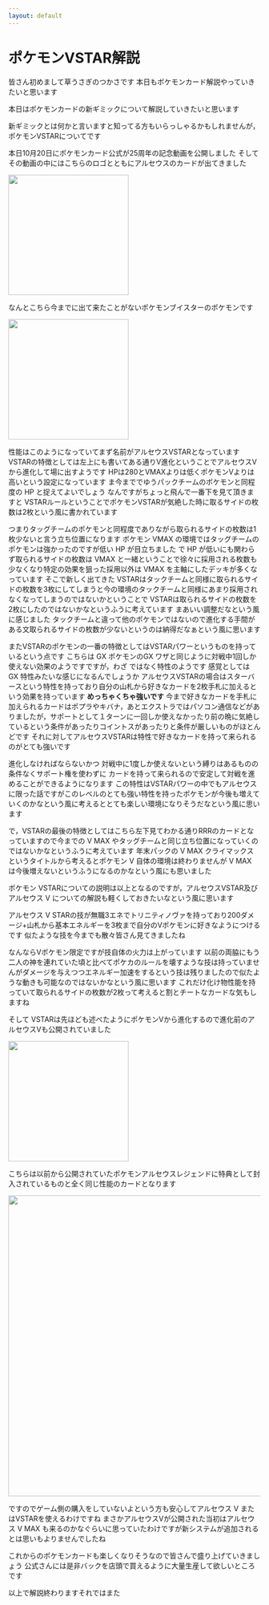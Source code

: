 ```yaml
---
layout: default
---
```


# ポケモンVSTAR解説

皆さん初めまして草うさぎのつかさです
本日もポケモンカード解説やっていきたいと思います

本日はポケモンカードの新ギミックについて解説していきたいと思います

新ギミックとは何かと言いますと知ってる方もいらっしゃるかもしれませんが， ポケモンVSTARについてです

本日10月20日にポケモンカード公式が25周年の記念動画を公開しました 
そしてその動画の中にはこちらのロゴとともにアルセウスのカードが出てきました 

<img src="https://i.imgur.com/UYPlxDs.jpg" width="240px">

なんとこちら今までに出て来たことがないポケモンブイスターのポケモンです

<img src="https://i.imgur.com/qXw2hbx.png" width="240px">

性能はこのようになっていてまず名前がアルセウスVSTARとなっています
VSTARの特徴としては左上にも書いてある通りV進化ということでアルセウスVから進化して場に出すようです
HPは280とVMAXよりは低くポケモンVよりは高いという設定になっています
ま今まででゆうパックチームのポケモンと同程度の HP と捉えてよいでしょう
なんですがちょっと飛んで一番下を見て頂きますと VSTARルールということでポケモンVSTARが気絶した時に取るサイドの枚数は2枚という風に書かれています

つまりタッグチームのポケモンと同程度でありながら取られるサイドの枚数は1枚少ないと言う立ち位置になります
ポケモン VMAX の環境ではタッグチームのポケモンは強かったのですが低い HP が目立ちました
で HP が低いにも関わらず取られるサイドの枚数は VMAX と一緒ということで徐々に採用される枚数も少なくなり特定の効果を狙った採用以外は VMAX を主軸にしたデッキが多くなっています
そこで新しく出てきた VSTARはタックチームと同様に取られるサイドの枚数を3枚にしてしまうと今の環境のタックチームと同様にあまり採用されなくなってしまうのではないかということで VSTARは取られるサイドの枚数を2枚にしたのではないかなというふうに考えています
まあいい調整だなという風に感じました
タックチームと違って他のポケモンではないので進化する手間がある文取られるサイドの枚数が少ないというのは納得だなぁという風に思います

またVSTARのポケモンの一番の特徴としてはVSTARパワーというものを持っているという点です
こちらは GX ポケモンのGX ワザと同じように対戦中1回しか使えない効果のようですですが，わざ ではなく特性のようです
感覚としては GX 特性みたいな感じになるんでしょうか 
アルセウスVSTARの場合はスターバースという特性を持っており自分の山札から好きなカードを2枚手札に加えるという効果を持っています
__めっちゃくちゃ強いです__
今まで好きなカードを手札に加えられるカードはポプラやキバナ，あとエクストラではパソコン通信などがありましたが，サポートとして１ターンに一回しか使えなかったり前の晩に気絶しているという条件があったりコイントスがあったりと条件が厳しいものがほとんどです
それに対してアルセウスVSTARは特性で好きなカードを持って来られるのがとても強いです

進化しなければならないかつ 対戦中に1度しか使えないという縛りはあるものの条件なくサポート権を使わずに カードを持って来られるので安定して対戦を進めることができるようになります 
この特性はVSTARパワーの中でもアルセウスに限った話ですがこのレベルのとても強い特性を持ったポケモンが今後も増えていくのかなという風に考えるととても楽しい環境になりそうだなという風に思います 

で，VSTARの最後の特徴としてはこちら左下見てわかる通りRRRのカードとなっていますので今までの V MAX やタッグチームと同じ立ち位置になっていくのではないかなというふうに考えています 
年末パックの V MAX クライマックスというタイトルから考えるとポケモン V 自体の環境は終わりませんが V MAX は今後増えないというふうになるのかなという風にも思いました 

ポケモン VSTARについての説明は以上となるのですが，アルセウスVSTAR及びアルセウス V についての解説も軽くしておきたいなという風に思います

アルセウス V STARの技が無職3エネでトリニティノヴァを持っており200ダメージ+山札から基本エネルギーを3枚まで自分のVポケモンに好きなようにつけるです
似たような技を今までも散々皆さん見てきましたね

なんならVポケモン限定ですが技自体の火力は上がっています
以前の両脇にもう二人の神を連れていた頃と比べてポケカのルールを壊すような技は持っていませんがダメージを与えつつエネルギー加速をするという技は残りましたので似たような動きも可能なのではないかなという風に思います 
これだけ化け物性能を持っていて取られるサイドの枚数が2枚って考えると割とチートなカードな気もしますね

そして VSTARは先ほども述べたようにポケモンVから進化するので進化前のアルセウスVも公開されていました

<img src="https://i.imgur.com/ccbW6N9.png" width="240px">

こちらは以前から公開されていたポケモンアルセウスレジェンドに特典として封入されているものと全く同じ性能のカードとなります

<img src="https://www.pokemon.co.jp/ex/legends_arceus/assets/img/pages/lineup/210818_03/img_01.png" width="600px">

ですのでゲーム側の購入をしていないよという方も安心してアルセウス V またはVSTARを使えるわけですね 
まさかアルセウスVが公開された当初はアルセウス V MAX も来るのかなぐらいに思っていたわけですが新システムが追加されるとは思いもよりませんでしたね

これからのポケモンカードも楽しくなりそうなので皆さんで盛り上げていきましょう
公式さんには是非バックを店頭で買えるように大量生産して欲しいところです

以上で解説終わりますそれではまた 
